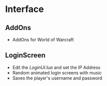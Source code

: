 # Interface

## AddOns

- AddOns for World of Warcraft

## LoginScreen

- Edit the _LoginUI.lua_ and set the IP Address
- Random animated login screens with music
- Saves the player's username and password